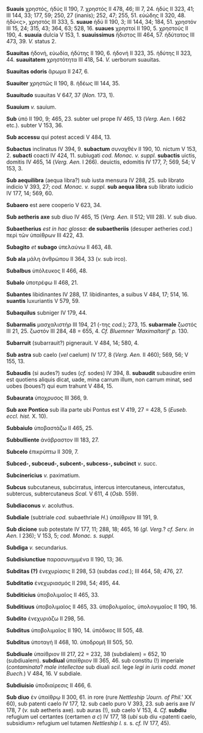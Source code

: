 **Suauis** χρηστός, ἡδύς II 190, 7. χρηστός II 478, 46; III 7, 24. ἡδύς
II 323, 41; III 144, 33; 177, 59; 250, 27 (inanis); 252, 47; 255, 51.
εὐώδης II 320, 48. ἡδύ\<ς\>, χρηστός III 333, 5. **suaue** ἡδύ II 190,
3; III 144, 34; 184, 51. χρηστόν III 15, 24; 315, 43; 364, 63; 528, 16.
**suaues** χρηστοί II 190, 5. χρηστούς II 190, 4. **suauia** dulcia V
153, 1. **suauissimus** ἥδιστος III 464, 57. ἡδύτατος III 473, 39. *V.*
status 2.

**Suauitas** ἡδονή, εὐωδία, ἡδύτης II 190, 6. ἡδονή II 323, 35. ἡδύτης
II 323, 44. **suauitatem** χρηστότητα III 418, 54. *V.* uerborum
suauitas.

**Suauitas odoris** ἄρωμα II 247, 6.

**Suauiter** χρηστῶς II 190, 8. ἡδέως III 144, 35.

**Suauitudo** suauitas V 647, 37 (*Non.* 173, 1).

**Suauium** *v.* sauium.

**Sub** ὑπό II 190, 9; 465, 23. subter uel prope IV 465, 13 (*Verg.*
*Aen.* I 662 etc.). subter V 153, 36.

**Sub accessu** qui potest accedi V 484, 13.

**Subactus** inclinatus IV 394, 9. **subactum** συναχθέν II 190, 10.
nictum V 153, 2. **subacti** coacti IV 424, 11. subiugati *cod. Monac.
v. suppl.* **subactis** uictis, domitis IV 465, 14 (*Verg. Aen.* I
266). deuictis, edomitis IV 177, 7; 569, 54; V 153, 3.

**Sub aequilibra** (aequa libra?) sub iusta mensura IV 288, 25. sub
librato indicio V 393, 27; *cod. Monac. v. suppl.* **sub aequa libra**
sub librato iudicio IV 177, 14; 569, 60.

**Subaero** est aere cooperio V 623, 34.

**Sub aetheris axe** sub diuo IV 465, 15 (*Verg. Aen.* II 512; VIII
28). *V.* sub diuo.

**Subaetherius** *est in hac glossa:* **de subaetheriis** (desuper
aetheries *cod.*) περὶ τῶν ὑπαίθρων III 422, 43.

**Subagito** *et* **subago** ὑπελαύνω II 463, 48.

**Sub ala** μάλη ἀνθρώπου II 364, 33 (*v.* sub irco).

**Subalbus** ὑπόλευκος II 466, 48.

**Subalo** ὑποτρέφω II 468, 21.

**Subantes** libidinantes IV 288, 17. libidinantes, a suibus V 484, 17;
514, 16. **suantis** luxuriantis V 579, 59.

**Subaquilus** subniger IV 179, 44.

**Subarmalis** μασχαλιστήρ III 194, 21 (-της *cod.*); 273, 15.
**subarmale** ζωστός III 21, 25. ζωστόν III 284, 48 = 655, 4. *Cf.
Bluemner 'Maximaltarif' p.* 130.

**Subarruit** (subarrauit?) pignerauit. V 484, 14; 580, 4.

**Sub astra** sub caelo (*vel* caelum) IV 177, 8 (*Verg. Aen.* II
460); 569, 56; V 155, 13.

**Subaudis** (si audes?) sudes (*cf.* sodes) IV 394, 8. **subaudit**
subaudire enim est quotiens aliquis dicat, uade, mina carrum illum, non
carrum minat, sed uobes (boues?) qui eum trahunt V 484, 15.

**Subaurata** ὑποχρυσος III 366, 9.

**Sub axe Pontico** sub illa parte ubi Pontus est V 419, 27 = 428, 5
(*Euseb. eccl. hist.* X. 10).

**Subbaiulo** ὑποβαστάζω II 465, 25.

**Subbulliente** ἀνάβραστον III 183, 27.

**Subcelo** ἐπικρύπτω II 309, 7.

**Subced-, subceud-, subcent-, subcess-, subcinct** *v.* succ.

**Subcinericius** *v.* paximatium.

**Subcus** subcutaneus, subcirratus, intercus intercutaneus,
intercutatus, subtercus, subtercutaneus *Scal.* V 611, 4 (*Osb.* 559).

**Subdiaconus** *v.* acoluthus.

**Subdiale** (subtriale *cod.* subaethriale *H.*) ὑπαίθριον III 191, 9.

**Sub dicione** sub potestate IV 177, 11; 288, 18; 465, 16 (*gl.*
*Verg.*? *cf. Serv. in Aen.* I 236); V 153, 5; *cod. Monac. s. suppl.*

**Subdiga** *v.* secundarius.

**Subdisiunctiue** παρασυνημμένα II 190, 13; 36.

**Subditas (?)** ἐνεχυρίασις II 298, 53 (subdas *cod.*); III 464, 58;
476, 27.

**Subditatio** ἐνεχυριασμός II 298, 54; 495, 44.

**Subditicius** ὑποβολιμαῖος II 465, 33.

**Subditiuus** ὑποβολιμαῖος II 465, 33. ὑποβολιμαῖος, ὑπολογιμαῖος II
190, 16.

**Subdito** ἐνεχυριάζω II 298, 56.

**Subditus** ὑποβολιμαῖος II 190, 14. ὑπόδικος III 505, 48.

**Subditus** ὑποταγή II 468, 10. ὑποδρομή III 505, 50.

**Subdiuale** ὑπαίθριον III 217, 22 = 232, 38 (subdialem) = 652, 10
(subdiualem). **subdiual** ὑπαίθριον III 365, 46. sub constitu (!)
imperiale (*contaminata*? *male intellectae* sub diuali *scil.* lege
*legi in iuris codd. monet Buech.*) V 484, 16. V subdiale.

**Subdiuisio** ὑποδιαίρεσις II 466, 6.

**Sub diuo** ἐν ὑπαίθρῳ II 300, 61. in rore (rure *Nettleship 'Journ. of
Phil.'* XX 60), sub patenti caelo IV 177, 12. sub caelo puro V 393, 23.
sub aeris axe IV 178, 7 (*v.* sub aetheris axe). sub auras (!), sub
caelo V 153, 4. *Cf.* **subdiu** refugium uel certantes (certamen *a c*)
IV 177, 18 (*ubi* sub diu \<patenti caelo, subsidium\> refugium uel
tutamen *Nettleship l. s.* s. *cf.* IV 177, 45).
